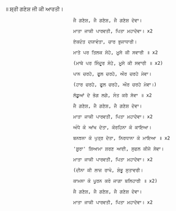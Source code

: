 ॥ ਸ਼੍ਰੀ ਗਣੇਸ਼ ਜੀ ਕੀ ਆਰਤੀ।

                             ਜੈ ਗਣੇਸ਼, ਜੈ ਗਣੇਸ਼, ਜੈ ਗਣੇਸ਼ ਦੇਵਾ।

                             ਮਾਤਾ ਜਾਕੀ ਪਾਰਵਤੀ, ਪਿਤਾ ਮਹਾਦੇਵਾ। x2

                             ਏਕਦੰਤ ਦਯਾਵੰਤਾ, ਚਾਰ ਭੁਜਾਧਾਰੀ।

                             ਮਾਤੇ ਪਰ ਤਿਲਕ ਸੋਹੇ, ਮੂਸੇ ਕੀ ਸਵਾਰੀ ॥ x2

                             (ਮਾਥੇ ਪਰ ਸਿੰਦੂਰ ਸੋਹੇ, ਮੂਸੇ ਕੀ ਸਵਾਰੀ ॥ x2)

                             ਪਾਨ ਚਰਹੇ, ਫੂਲ ਚਰਹੇ, ਔਰ ਚਰਹੇ ਮੇਵਾ।

                             (ਹਾਰ ਚਰਹੇ, ਫੂਲ ਚਰਹੇ, ਔਰ ਚਰਹੇ ਮੇਵਾ।)

                             ਲੱਡੂਆਂ ਦੇ ਭੋਗ ਲਗੇ, ਸੰਤ ਕਰੇ ਸੇਵਾ ॥ x2

                             ਜੈ ਗਣੇਸ਼, ਜੈ ਗਣੇਸ਼, ਜੈ ਗਣੇਸ਼ ਦੇਵਾ।

                             ਮਾਤਾ ਜਾਕੀ ਪਾਰਵਤੀ, ਪਿਤਾ ਮਹਾਦੇਵਾ। x2

                             ਅੰਧੇ ਕੋ ਆਂਖ ਦੇਤਾ, ਕੋਰਹਿਨਾ ਕੋ ਕਾਇਆ।

                             ਬਨਝਨਾ ਕੋ ਪੁਤ੍ਰ ਦੇਤਾ, ਨਿਰਧਾਨਾ ਕੋ ਮਾਇਆ ॥ x2

                             'ਸੂਰਾ' ਸ਼ਿਆਮਾ ਸ਼ਰਣ ਆਈ, ਸੁਫਲ ਕੀਜੇ ਸੇਵਾ।

                             ਮਾਤਾ ਜਾਕੀ ਪਾਰਵਤੀ, ਪਿਤਾ ਮਹਾਦੇਵਾ। x2

                             (ਦੀਨਾ ਕੀ ਲਾਜ ਰਾਖੋ, ਸ਼ੰਭੂ ਸੁਤਾਵਰੀ।

                             ਕਾਮਨਾ ਕੋ ਪੂਰਨ ਕਰੋ ਜਾਗਾ ਬਲਿਹਾਰੀ ॥ x2)

                             ਜੈ ਗਣੇਸ਼, ਜੈ ਗਣੇਸ਼, ਜੈ ਗਣੇਸ਼ ਦੇਵਾ।

                             ਮਾਤਾ ਜਾਕੀ ਪਾਰਵਤੀ, ਪਿਤਾ ਮਹਾਦੇਵਾ। x2